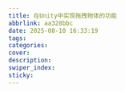 ```yaml
---
title: 在Unity中实现拖拽物体的功能
abbrlink: aa328bbc
date: 2025-08-10 16:33:19
tags:
categories:
cover:
description:
swiper_index:
sticky:
---
```

